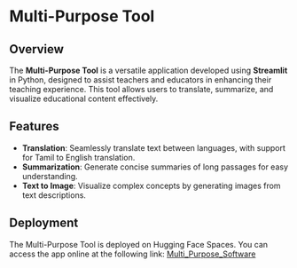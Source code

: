 # Multi-Purpose Tool

## Overview
The **Multi-Purpose Tool** is a versatile application developed using **Streamlit** in Python, designed to assist teachers and educators in enhancing their teaching experience. This tool allows users to translate, summarize, and visualize educational content effectively.

## Features
- **Translation**: Seamlessly translate text between languages, with support for Tamil to English translation.
- **Summarization**: Generate concise summaries of long passages for easy understanding.
- **Text to Image**: Visualize complex concepts by generating images from text descriptions.

## Deployment
The Multi-Purpose Tool is deployed on Hugging Face Spaces. You can access the app online at the following link: [Multi_Purpose_Software](https://huggingface.co/spaces/Jesivn/Multi_purpose_Software)



